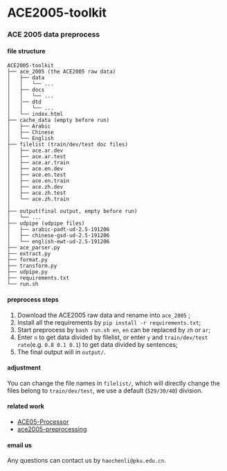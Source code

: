 # ACE2005-toolkit
### ACE 2005 data preprocess
#### file structure
 
```
ACE2005-toolkit
├── ace_2005 (the ACE2005 raw data)
│   ├── data
│   │   └── ...
│   ├── docs
│   │   └── ...
│   │── dtd
│   │   └── ...
│   └── index.html
├── cache_data (empty before run)
│   ├── Arabic
│   ├── Chinese
│   └── English
├── filelist (train/dev/test doc files)
│   ├── ace.ar.dev
│   ├── ace.ar.test
│   ├── ace.ar.train
│   ├── ace.en.dev
│   ├── ace.en.test
│   ├── ace.en.train
│   ├── ace.zh.dev
│   ├── ace.zh.test
│   └── ace.zh.train
│   
├── output(final output, empty before run)
│   └── ...
├── udpipe (udpipe files)
│   ├── arabic-padt-ud-2.5-191206
│   ├── chinese-gsd-ud-2.5-191206
│   └── english-ewt-ud-2.5-191206
├── ace_parser.py
├── extract.py
├── format.py
├── transform.py
├── udpipe.py
├── requirements.txt
└── run.sh

```
#### preprocess steps
1. Download the ACE2005 raw data and rename into `ace_2005` ;
2. Install all the requirements by `pip install -r requirements.txt`;
3. Start preprocess by `bash run.sh en`, `en` can be replaced by `zh` or `ar`;
4. Enter `n` to get data divided by filelist, or enter `y` and `train/dev/test rate`(e.g. `0.8 0.1 0.1`) to get data divided by sentences;
5. The final output will in `output/`.

#### adjustment
You can change the file names in `filelist/`, which will directly change the files belong to `train/dev/test`, we use a default (`529/30/40`) division.
#### related work
- [ACE05-Processor](https://github.com/wasiahmad/ACE05-Processor)
- [ace2005-preprocessing](https://github.com/nlpcl-lab/ace2005-preprocessing)
#### email us
Any questions can contact us by `haochenli@pku.edu.cn`.